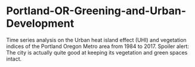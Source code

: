 # Portland-OR-Greening-and-Urban-Development
Time series analysis on the Urban heat island effect (UHI) and vegetation indices of the Portland Oregon Metro area from 1984 to 2017. Spoiler alert: The city is actually quite good at keeping its vegetation and green spaces intact.
